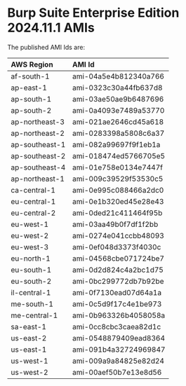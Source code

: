 # Burp Suite Enterprise Edition 2024.11.1 AMIs

The published AMI Ids are:

| AWS Region | AMI Id |
| :--------- | :----- |
| af-south-1 | ami-04a5e4b812340a766 |
| ap-east-1 | ami-0323c30a44fb637d8 |
| ap-south-1 | ami-03ae50ae9b6487696 |
| ap-south-2 | ami-0a4093e7489a53770 |
| ap-northeast-3 | ami-021ae2646cd45a618 |
| ap-northeast-2 | ami-0283398a5808c6a37 |
| ap-southeast-1 | ami-082a99697f9f1eb1a |
| ap-southeast-2 | ami-018474ed5766705e5 |
| ap-southeast-4 | ami-01e758e0134e7447f |
| ap-northeast-1 | ami-009c39529f53530c5 |
| ca-central-1 | ami-0e995c088466a2dc0 |
| eu-central-1 | ami-0e1b320ed45e28e43 |
| eu-central-2 | ami-0ded21c411464f95b |
| eu-west-1 | ami-03aa49b0f7df1f2bb |
| eu-west-2 | ami-0274e041ccbb48093 |
| eu-west-3 | ami-0ef048d3373f4030c |
| eu-north-1 | ami-04568cbe071724be7 |
| eu-south-1 | ami-0d2d824c4a2bc1d75 |
| eu-south-2 | ami-0bc299772db7b92be |
| il-central-1 | ami-0f7130ead07d64a1a |
| me-south-1 | ami-0c5d9f17c4e1be973 |
| me-central-1 | ami-0b963326b4058058a |
| sa-east-1 | ami-0cc8cbc3caea82d1c |
| us-east-2 | ami-0548879409ead8364 |
| us-east-1 | ami-091b4a32724969847 |
| us-west-1 | ami-009a9a84825e82d24 |
| us-west-2 | ami-00aef50b7e13e8d56 |
